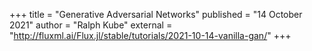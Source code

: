 +++
title = "Generative Adversarial Networks"
published = "14 October 2021"
author = "Ralph Kube"
external = "http://fluxml.ai/Flux.jl/stable/tutorials/2021-10-14-vanilla-gan/"
+++
